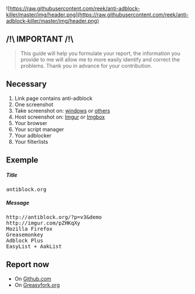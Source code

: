 ![https://raw.githubusercontent.com/reek/anti-adblock-killer/master/img/header.png](https://raw.githubusercontent.com/reek/anti-adblock-killer/master/img/header.png)

## /!\ IMPORTANT /!\
> This guide will help you formulate your report, the information you provide to me will allow me to more easily identify and correct the problems. Thank you in advance for your contribution.


## Necessary
1. Link page contains anti-adblock
2. One screenshot
 1. Take screenshot on: [windows](http://www.7tutorials.com/how-use-snipping-tool) or [others](http://www.take-a-screenshot.org/)
 2. Host screenshot on: [Imgur](http://imgur.com/) or [Imgbox](http://imgbox.com/)
3. Your browser
4. Your script manager
5. Your adblocker
6. Your filterlists


## Exemple

##### Title
<pre>antiblock.org</pre>

##### Message
<pre>
http://antiblock.org/?p=v3&amp;demo
http://imgur.com/pZHKqXy
Mozilla Firefox
Greasemonkey
Adblock Plus
EasyList + AakList
</pre>

## Report now
* On [Github.com](https://github.com/reek/anti-adblock-killer/issues/new)
* On [Greasyfork.org](https://greasyfork.org/forum/post/discussion?script=735)


